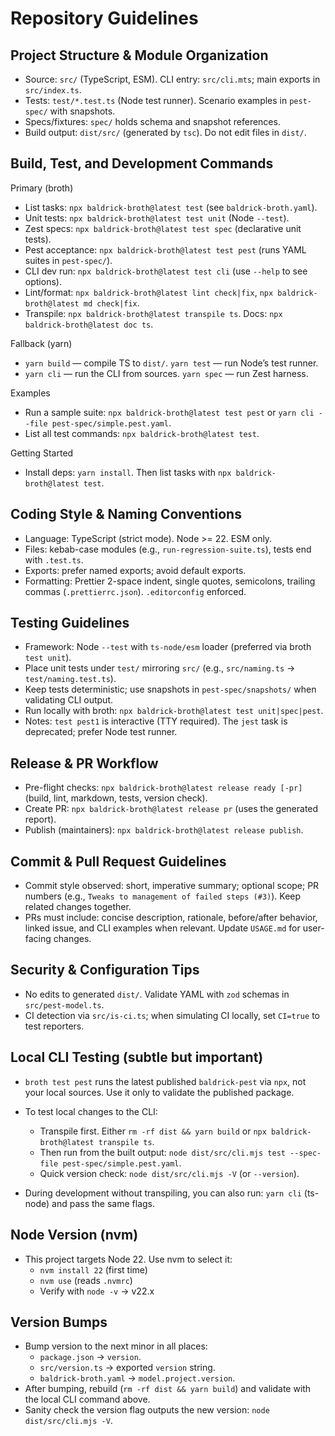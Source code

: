# Repository Guidelines

## Project Structure & Module Organization

-   Source: `src/` (TypeScript, ESM). CLI entry: `src/cli.mts`; main
    exports in `src/index.ts`.
-   Tests: `test/*.test.ts` (Node test runner). Scenario examples in
    `pest-spec/` with snapshots.
-   Specs/fixtures: `spec/` holds schema and snapshot references.
-   Build output: `dist/src/` (generated by `tsc`). Do not edit files in
    `dist/`.

## Build, Test, and Development Commands

Primary (broth)

-   List tasks: `npx baldrick-broth@latest test` (see
    `baldrick-broth.yaml`).
-   Unit tests: `npx baldrick-broth@latest test unit` (Node `--test`).
-   Zest specs: `npx baldrick-broth@latest test spec` (declarative unit
    tests).
-   Pest acceptance: `npx baldrick-broth@latest test pest` (runs YAML
    suites in `pest-spec/`).
-   CLI dev run: `npx baldrick-broth@latest test cli` (use `--help` to see
    options).
-   Lint/format: `npx baldrick-broth@latest lint check|fix`, `npx
    baldrick-broth@latest md check|fix`.
-   Transpile: `npx baldrick-broth@latest transpile ts`. Docs: `npx
    baldrick-broth@latest doc ts`.

Fallback (yarn)

-   `yarn build` — compile TS to `dist/`. `yarn test` — run Node’s test
    runner.
-   `yarn cli` — run the CLI from sources. `yarn spec` — run Zest harness.

Examples

-   Run a sample suite: `npx baldrick-broth@latest test pest` or `yarn cli --file pest-spec/simple.pest.yaml`.
-   List all test commands: `npx baldrick-broth@latest test`.

Getting Started

-   Install deps: `yarn install`. Then list tasks with `npx
    baldrick-broth@latest test`.

## Coding Style & Naming Conventions

-   Language: TypeScript (strict mode). Node >= 22. ESM only.
-   Files: kebab-case modules (e.g., `run-regression-suite.ts`), tests end
    with `.test.ts`.
-   Exports: prefer named exports; avoid default exports.
-   Formatting: Prettier 2-space indent, single quotes, semicolons,
    trailing commas (`.prettierrc.json`). `.editorconfig` enforced.

## Testing Guidelines

-   Framework: Node `--test` with `ts-node/esm` loader (preferred via broth
    `test unit`).
-   Place unit tests under `test/` mirroring `src/` (e.g., `src/naming.ts`
    → `test/naming.test.ts`).
-   Keep tests deterministic; use snapshots in `pest-spec/snapshots/` when
    validating CLI output.
-   Run locally with broth: `npx baldrick-broth@latest test
    unit|spec|pest`.
-   Notes: `test pest1` is interactive (TTY required). The `jest` task is
    deprecated; prefer Node test runner.

## Release & PR Workflow

-   Pre-flight checks: `npx baldrick-broth@latest release ready [-pr]`
    (build, lint, markdown, tests, version check).
-   Create PR: `npx baldrick-broth@latest release pr` (uses the generated
    report).
-   Publish (maintainers): `npx baldrick-broth@latest release publish`.

## Commit & Pull Request Guidelines

-   Commit style observed: short, imperative summary; optional scope; PR
    numbers (e.g., `Tweaks to management of failed steps (#3)`). Keep
    related changes together.
-   PRs must include: concise description, rationale, before/after
    behavior, linked issue, and CLI examples when relevant. Update
    `USAGE.md` for user-facing changes.

## Security & Configuration Tips

-   No edits to generated `dist/`. Validate YAML with `zod` schemas in
    `src/pest-model.ts`.
-   CI detection via `src/is-ci.ts`; when simulating CI locally, set
    `CI=true` to test reporters.

## Local CLI Testing (subtle but important)

-   `broth test pest` runs the latest published `baldrick-pest` via `npx`, not your local sources. Use it only to validate the published package.
-   To test local changes to the CLI:
    -   Transpile first. Either `rm -rf dist && yarn build` or `npx baldrick-broth@latest transpile ts`.
    -   Then run from the built output: `node dist/src/cli.mjs test --spec-file pest-spec/simple.pest.yaml`.
    -   Quick version check: `node dist/src/cli.mjs -V` (or `--version`).

-   During development without transpiling, you can also run: `yarn cli` (ts-node) and pass the same flags.

## Node Version (nvm)

-   This project targets Node 22. Use nvm to select it:
    -   `nvm install 22` (first time)
    -   `nvm use` (reads `.nvmrc`)
    -   Verify with `node -v` → v22.x

## Version Bumps

-   Bump version to the next minor in all places:
    -   `package.json` → `version`.
    -   `src/version.ts` → exported `version` string.
    -   `baldrick-broth.yaml` → `model.project.version`.
-   After bumping, rebuild (`rm -rf dist && yarn build`) and validate with the local CLI command above.
-   Sanity check the version flag outputs the new version: `node dist/src/cli.mjs -V`.

